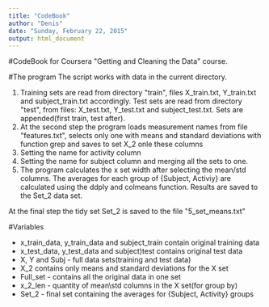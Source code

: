 ```yaml
---
title: "CodeBook"
author: "Denis"
date: "Sunday, February 22, 2015"
output: html_document
---
```

#CodeBook for  Coursera "Getting and Cleaning the Data" course.

#The program
The script works with data in the current directory. 
1. Training sets are read from directory "train", files X_train.txt, Y_train.txt and subject_train.txt accordingly.
   Test sets are read from directory "test", from files: X_test.txt, Y_test.txt and subject_test.txt.
   Sets are appended(first train, test after). 
2. At the second step the program loads measurement names from file "features.txt", selects only one with means and standard deviations with function grep and saves to set X_2 onle these columns
3. Setting the name for activity column
4. Setting the name for subject column and merging all the sets to one.
5. The program calculates the x set width after selecting the mean/std columns. 
   The averages for each group of {Subject, Activiy} are calculated using the ddply and colmeans function.
   Results are saved to the Set_2 data set.

At the final step the tidy set Set_2 is saved to the file "5_set_means.txt"

#Variables
- x_train_data, y_train_data and subject_train contain original training data 
- x_test_data, y_test_data and subject)test contains original test data
- X, Y and Subj - full data sets(training and test data)
- X_2 contains only means and standard deviations for the X set
- Full_set - contains all the original data in one set
- x_2_len - quantity of mean\std columns in the X set(for group by)
- Set_2 - final set containing the averages for {Subject, Activity} groups



   
    

